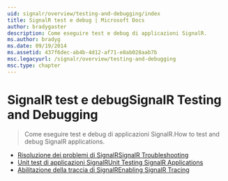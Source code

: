 ```yaml
---
uid: signalr/overview/testing-and-debugging/index
title: SignalR test e debug | Microsoft Docs
author: bradygaster
description: Come eseguire test e debug di applicazioni SignalR.
ms.author: bradyg
ms.date: 09/19/2014
ms.assetid: 437f6dec-ab4b-4d12-af71-e8ab028aab7b
msc.legacyurl: /signalr/overview/testing-and-debugging
msc.type: chapter
---
```

<a name="signalr-testing-and-debugging"></a><span data-ttu-id="55432-103">SignalR test e debug</span><span class="sxs-lookup"><span data-stu-id="55432-103">SignalR Testing and Debugging</span></span>
====================
> <span data-ttu-id="55432-104">Come eseguire test e debug di applicazioni SignalR.</span><span class="sxs-lookup"><span data-stu-id="55432-104">How to test and debug SignalR applications.</span></span>


- [<span data-ttu-id="55432-105">Risoluzione dei problemi di SignalR</span><span class="sxs-lookup"><span data-stu-id="55432-105">SignalR Troubleshooting</span></span>](troubleshooting.md)
- [<span data-ttu-id="55432-106">Unit test di applicazioni SignalR</span><span class="sxs-lookup"><span data-stu-id="55432-106">Unit Testing SignalR Applications</span></span>](unit-testing-signalr-applications.md)
- [<span data-ttu-id="55432-107">Abilitazione della traccia di SignalR</span><span class="sxs-lookup"><span data-stu-id="55432-107">Enabling SignalR Tracing</span></span>](enabling-signalr-tracing.md)
